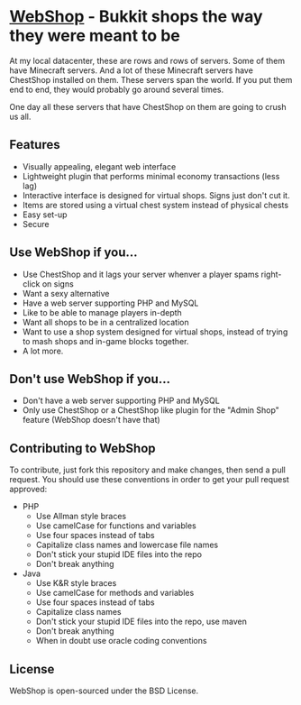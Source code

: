 # [WebShop](http://github.com/goldblattster/webshop) - Bukkit shops the way they were meant to be

At my local datacenter, these are rows and rows of servers. Some of them have Minecraft servers. And a lot of these Minecraft servers have ChestShop installed on them. These servers span the world. If you put them end to end, they would probably go around several times.

One day all these servers that have ChestShop on them are going to crush us all.

## Features
- Visually appealing, elegant web interface
- Lightweight plugin that performs minimal economy transactions (less lag)
- Interactive interface is designed for virtual shops. Signs just don't cut it.
- Items are stored using a virtual chest system instead of physical chests
- Easy set-up
- Secure

## Use WebShop if you...
- Use ChestShop and it lags your server whenver a player spams right-click on signs
- Want a sexy alternative
- Have a web server supporting PHP and MySQL
- Like to be able to manage players in-depth
- Want all shops to be in a centralized location
- Want to use a shop system designed for virtual shops, instead of trying to mash shops and in-game blocks together.
- A lot more.

## Don't use WebShop if you...
- Don't have a web server supporting PHP and MySQL
- Only use ChestShop or a ChestShop like plugin for the "Admin Shop" feature (WebShop doesn't have that)

## Contributing to WebShop
To contribute, just fork this repository and make changes, then send a pull request. You should use these conventions in order to get your pull request approved:

- PHP
    * Use Allman style braces
    * Use camelCase for functions and variables
    * Use four spaces instead of tabs
    * Capitalize class names and lowercase file names
    * Don't stick your stupid IDE files into the repo
    * Don't break anything
- Java
    * Use K&R style braces
    * Use camelCase for methods and variables
    * Use four spaces instead of tabs
    * Capitalize class names
    * Don't stick your stupid IDE files into the repo, use maven
    * Don't break anything
    * When in doubt use oracle coding conventions

## License
WebShop is open-sourced under the BSD License.